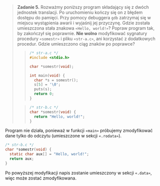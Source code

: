 > **Zadanie 5.** Rozważmy poniższy program składający się z dwóch jednostek translacji. Po uruchomieniu kończy się on z błędem dostępu do pamięci. Przy pomocy debuggera `gdb` zatrzymaj się w miejscu wystąpienia awarii i wyjaśnij jej przyczynę. Gdzie została umieszczona stała znakowa `«Hello, world!»`? Popraw program tak, by zakończył się poprawnie. **Nie wolno** modyfikować sygnatury procedury `«somestr»` i pliku `«str-a.c»`, ani korzystać z dodatkowych procedur. Gdzie umieszczono ciąg znaków po poprawce?
>> ```c
>> /* str-a.c */
>> #include <stdio.h>
>>
>> char *somestr(void);
>>
>> int main(void) {
>>   char *s = somestr();
>>   s[5] = '\0';
>>   puts(s);
>>   return 0;
>> }
>> ```
>
>> ```c
>> /* str-b.c */
>> char *somestr(void) {
>>   return "Hello, world!";
>> }
>> ```

Program nie działa, ponieważ w funkcji `«main»` próbujemy zmodyfikować dane tylko do odczytu (umieszczone w sekcji `«.rodata»`).

```c
/* str-b.c */
char *somestr(void) {
  static char aux[] = "Hello, world!";
  return aux;
}
```

Po powyższej modyfikacji napis zostanie umieszczony w sekcji `«.data»`, więc może zostać zmodyfikowana.